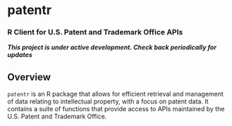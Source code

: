 # patentr
### R Client for U.S. Patent and Trademark Office APIs

**_This project is under active development. Check back periodically for updates_**

## Overview
`patentr` is an R package that allows for efficient retrieval and management of data relating to intellectual property, with a focus on patent data. It contains a suite of functions that provide access to APIs maintained by the U.S. Patent and Trademark Office.
